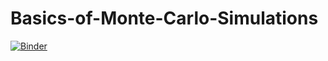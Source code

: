 # Basics-of-Monte-Carlo-Simulations

[![Binder](https://mybinder.org/badge_logo.svg)](https://mybinder.org/v2/gh/m-mejiap/Basics-of-Monte-Carlo-Simulations/master)
